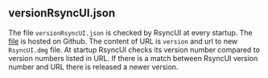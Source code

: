 
## versionRsyncUI.json

The file `versionRsyncUI.json` is checked by RsyncUI at every startup. The [file](https://github.com/rsyncOSX/RsyncUI/tree/main/versionRsyncUI) is hosted on Github. The content of URL is `version` and url to new `RsyncUI.dmg` file. At startup RsyncUI checks its version number compared to version numbers listed in URL. If there is a match between RsyncUI version number and URL there is released a newer version.

